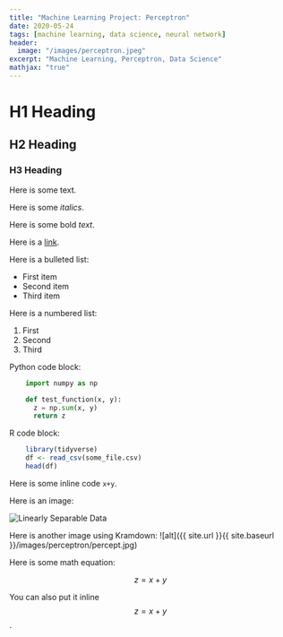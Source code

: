 ```yaml
---
title: "Machine Learning Project: Perceptron"
date: 2020-05-24
tags: [machine learning, data science, neural network]
header:
  image: "/images/perceptron.jpeg"
excerpt: "Machine Learning, Perceptron, Data Science"
mathjax: "true"
---
```


# H1 Heading

## H2 Heading

### H3 Heading

Here is some text.

Here is some *italics*.

Here is some bold *text*.

Here is a [link](https://github.com/ImranAliPhD).

Here is a bulleted list:
* First item
* Second item
* Third item

Here is a numbered list:
1. First
2. Second
3. Third

Python code block:
```python
    import numpy as np

    def test_function(x, y):
      z = np.sum(x, y)
      return z
```

R code block:
```r
    library(tidyverse)
    df <- read_csv(some_file.csv)
    head(df)
```

Here is some inline code `x+y`.


Here is an image:

<img src="{{ site.url }}{{ site.baseurl }}/images/perceptron/linsep.jpg" alt="Linearly Separable Data">

Here is another image using Kramdown:
![alt]({{ site.url }}{{ site.baseurl }}/images/perceptron/percept.jpg)

Here is some math equation:

$$z=x+y$$

You can also put it inline $$z=x+y$$.

